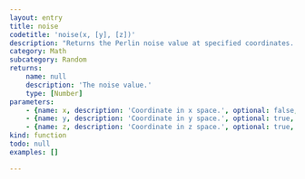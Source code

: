 ```yaml
---
layout: entry
title: noise
codetitle: 'noise(x, [y], [z])'
description: "Returns the Perlin noise value at specified coordinates. Perlin noise is a random sequence generator producing a more natural ordered, harmonic succession of numbers compared to the standard `random()` function. It was invented by Ken Perlin in the 1980s and been used since in graphical applications to produce procedural textures, natural motion, shapes, terrains etc.\n\nThe main difference to the `random()` function is that Perlin noise is defined in an infinite n-dimensional space where each pair of coordinates corresponds to a fixed semi-random value (fixed only for the lifespan of the program). The resulting value will always be between `0` and `1`. basil.js can compute 1D, 2D and 3D noise, depending on the number of coordinates given. The noise value can be animated by moving through the noise space. The 2nd and 3rd dimension can also be interpreted as time.\n\nThe actual noise is structured similar to an audio signal, in respect to the function's use of frequencies. Similar to the concept of harmonics in physics, perlin noise is computed over several octaves which are added together for the final result.\n\nAnother way to adjust the character of the resulting sequence is the scale of the input coordinates. As the function works within an infinite space the value of the coordinates doesn't matter as such, only the distance between successive coordinates does (eg. when using `noise()` within a loop). As a general rule the smaller the difference between coordinates, the smoother the resulting noise sequence will be. Steps of `0.005`- `0.03` work best for most applications, but this will differ depending on use."
category: Math
subcategory: Random
returns:
    name: null
    description: 'The noise value.'
    type: [Number]
parameters:
    - {name: x, description: 'Coordinate in x space.', optional: false, type: [Number]}
    - {name: y, description: 'Coordinate in y space.', optional: true, type: [Number]}
    - {name: z, description: 'Coordinate in z space.', optional: true, type: [Number]}
kind: function
todo: null
examples: []

---
```

